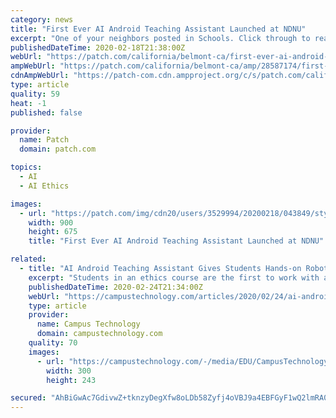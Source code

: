 ```yaml
---
category: news
title: "First Ever AI Android Teaching Assistant Launched at NDNU"
excerpt: "One of your neighbors posted in Schools. Click through to read what they have to say. (The views expressed in this post are the author’s own.)"
publishedDateTime: 2020-02-18T21:38:00Z
webUrl: "https://patch.com/california/belmont-ca/first-ever-ai-android-teaching-assistant-launched-ndnu"
ampWebUrl: "https://patch.com/california/belmont-ca/amp/28587174/first-ever-ai-android-teaching-assistant-launched-ndnu"
cdnAmpWebUrl: "https://patch-com.cdn.ampproject.org/c/s/patch.com/california/belmont-ca/amp/28587174/first-ever-ai-android-teaching-assistant-launched-ndnu"
type: article
quality: 59
heat: -1
published: false

provider:
  name: Patch
  domain: patch.com

topics:
  - AI
  - AI Ethics

images:
  - url: "https://patch.com/img/cdn20/users/3529994/20200218/043849/styles/patch_image/public/mariabot___18163708666.jpg?width=984"
    width: 900
    height: 675
    title: "First Ever AI Android Teaching Assistant Launched at NDNU"

related:
  - title: "AI Android Teaching Assistant Gives Students Hands-on Robotics Experience"
    excerpt: "Students in an ethics course are the first to work with an artificial intelligence teaching assistant in California's Notre Dame de Namur University. Professor \"Maria Bot,\" as the android is called, serves as the TA for Professor William Barry's class on the \"Ethics of Emerging Technology.\" The AI bot was introduced in the spring 2020 semester."
    publishedDateTime: 2020-02-24T21:34:00Z
    webUrl: "https://campustechnology.com/articles/2020/02/24/ai-android-teaching-assistant-gives-students-hands-on-robotics-experience.aspx?admgarea=news"
    type: article
    provider:
      name: Campus Technology
      domain: campustechnology.com
    quality: 70
    images:
      - url: "https://campustechnology.com/-/media/EDU/CampusTechnology/2020-images/20200224MariaBotfigure1.jpg"
        width: 300
        height: 243

secured: "AhBiGwAc7GdivwZ+tknzyDegXfw8oLDb58Zyfj4oVBJ9a4EBFGyF1wQ2lmRA09dCjDBu3rp/iDrjji4xC7fDAClIt7pMg4V44FvRd5da/D93susWeYxt/QWhLNQEK7AEtkldkYCFp2GS3E5kPs/rZqZV5sISqQveNi/N6BkzLM2Y+QGZ4RcvDKU14qipowQ6gA8yh45EcnrA96mcQW4Tk/HhYUjn9dvWL/kt0kc5/HjxHaMPiMtvkBGYQI17fDztOCIKuW7ubZgBpe1zJPxXSF2x+LtGs2JRXWR2z9OiDoArT0bZPs9kXH5im3dkjWfSYlJUTrUU1uORW/c/zAHjt0TV+I+srOYtd7cZ+dzWmwPehtXACtssrRgOkFppl+6ZiNRK1t4Bh+jNOF1chzYDkSsRXzkJiQtxRQEJZ9+r9ERZ0o3Yosyqy6DQhQPdESyBBUmdyj7z5uSgAMEhrL2cn+0yKvHC5xnxwafFbX+6yxE=;aq7N3C+1T9tmw6G0Xg1hVg=="
---
```


